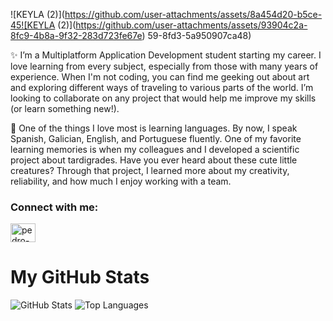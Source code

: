 ![KEYLA (2)](https://github.com/user-attachments/assets/8a454d20-b5ce-45![KEYLA (2)](https://github.com/user-attachments/assets/93904c2a-8fc9-4b8a-9f32-283d723fe67e)
59-8fd3-5a950907ca48)


✨ I’m a Multiplatform Application Development student starting my career. I love learning from every subject, especially from those with many years of experience. When I'm not coding, you can find me geeking out about art and exploring different ways of traveling to various parts of the world. I’m looking to collaborate on any project that would help me improve my skills (or learn something new!).


🐢 One of the things I love most is learning languages. By now, I speak Spanish, Galician, English, and Portuguese fluently. One of my favorite learning memories is when my colleagues and I developed a scientific project about tardigrades. Have you ever heard about these cute little creatures? Through that project, I learned more about my creativity, reliability, and how much I enjoy working with a team.

<p align="left">
<h3 align="left">Connect with me:</h3>
<a href="https://www.linkedin.com/in/keylaiglesias/" target="blank"><img align="center" src="https://cdn.jsdelivr.net/npm/simple-icons@3.0.1/icons/linkedin.svg" alt="pedro-david-acevedo-rodriguez-459647181" height="30" width="40" /></a>
</p>

# My GitHub Stats

![GitHub Stats](https://github-readme-stats.vercel.app/api?username=kiglesiasesteves&show_icons=true&hide_title=true&count_private=true&hide=prs)
![Top Languages](https://github-readme-stats.vercel.app/api/top-langs/?username=kiglesiasesteves&layout=compact)












